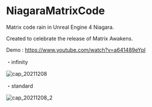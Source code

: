 # NiagaraMatrixCode

Matrix code rain in Unreal Engine 4 Niagara.

Created to celebrate the release of Matrix Awakens.

Demo : https://www.youtube.com/watch?v=a641489eYpI

・infinity

![cap_20211208](https://user-images.githubusercontent.com/26865534/145203547-cca6f6c8-5004-4bc7-aadc-f7b3b18a92b3.gif)


・standard

![cap_20211208_2](https://user-images.githubusercontent.com/26865534/145203576-dae43ac6-d255-4ef0-9cd7-a47a2e8ba379.gif)
